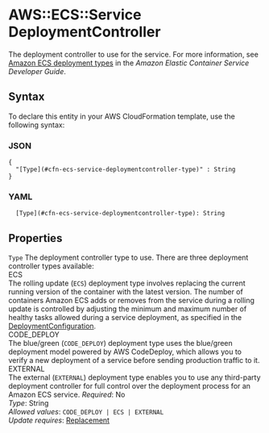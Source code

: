 # AWS::ECS::Service DeploymentController<a name="aws-properties-ecs-service-deploymentcontroller"></a>

The deployment controller to use for the service\. For more information, see [Amazon ECS deployment types](https://docs.aws.amazon.com/AmazonECS/latest/developerguide/deployment-types.html) in the _Amazon Elastic Container Service Developer Guide_\.

## Syntax<a name="aws-properties-ecs-service-deploymentcontroller-syntax"></a>

To declare this entity in your AWS CloudFormation template, use the following syntax:

### JSON<a name="aws-properties-ecs-service-deploymentcontroller-syntax.json"></a>

```
{
  "[Type](#cfn-ecs-service-deploymentcontroller-type)" : String
}
```

### YAML<a name="aws-properties-ecs-service-deploymentcontroller-syntax.yaml"></a>

```
  [Type](#cfn-ecs-service-deploymentcontroller-type): String
```

## Properties<a name="aws-properties-ecs-service-deploymentcontroller-properties"></a>

`Type` <a name="cfn-ecs-service-deploymentcontroller-type"></a>
The deployment controller type to use\. There are three deployment controller types available:  
ECS  
The rolling update \(`ECS`\) deployment type involves replacing the current running version of the container with the latest version\. The number of containers Amazon ECS adds or removes from the service during a rolling update is controlled by adjusting the minimum and maximum number of healthy tasks allowed during a service deployment, as specified in the [DeploymentConfiguration](https://docs.aws.amazon.com/AmazonECS/latest/APIReference/API_DeploymentConfiguration.html)\.  
CODE_DEPLOY  
The blue/green \(`CODE_DEPLOY`\) deployment type uses the blue/green deployment model powered by AWS CodeDeploy, which allows you to verify a new deployment of a service before sending production traffic to it\.  
EXTERNAL  
The external \(`EXTERNAL`\) deployment type enables you to use any third\-party deployment controller for full control over the deployment process for an Amazon ECS service\.
_Required_: No  
_Type_: String  
_Allowed values_: `CODE_DEPLOY | ECS | EXTERNAL`  
_Update requires_: [Replacement](https://docs.aws.amazon.com/AWSCloudFormation/latest/UserGuide/using-cfn-updating-stacks-update-behaviors.html#update-replacement)
